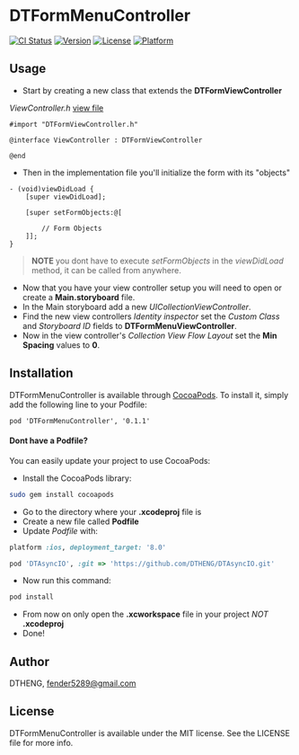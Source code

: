 # DTFormMenuController

[![CI Status](http://img.shields.io/travis/DTHENG/DTFormMenuController.svg?style=flat)](https://travis-ci.org/DTHENG/DTFormMenuController)
[![Version](https://img.shields.io/cocoapods/v/DTFormMenuController.svg?style=flat)](http://cocoadocs.org/docsets/DTFormMenuController)
[![License](https://img.shields.io/cocoapods/l/DTFormMenuController.svg?style=flat)](http://cocoadocs.org/docsets/DTFormMenuController)
[![Platform](https://img.shields.io/cocoapods/p/DTFormMenuController.svg?style=flat)](http://cocoadocs.org/docsets/DTFormMenuController)

## Usage

- Start by creating a new class that extends the __DTFormViewController__

_ViewController.h_ [view file](DTFormMenuControllerExampleApp/DTFormMenuControllerExampleApp/ViewController.h)
```obj-c
#import "DTFormViewController.h"

@interface ViewController : DTFormViewController

@end
```
- Then in the implementation file you'll initialize the form with its "objects"
```obj-c
- (void)viewDidLoad {
	[super viewDidLoad];
	
	[super setFormObjects:@[
		
		// Form Objects
	]];
}
```
> __NOTE__ you dont have to execute _setFormObjects_ in the _viewDidLoad_ method, it can be called from anywhere.

- Now that you have your view controller setup you will need to open or create a __Main.storyboard__ file.
- In the Main storyboard add a new _UICollectionViewController_. 
- Find the new view controllers _Identity inspector_ set the _Custom Class_ and _Storyboard ID_ fields to __DTFormMenuViewController__.
- Now in the view controller's _Collection View Flow Layout_ set the __Min Spacing__ values to __0__.

## Installation

DTFormMenuController is available through [CocoaPods](http://cocoapods.org). To install
it, simply add the following line to your Podfile:

    pod 'DTFormMenuController', '0.1.1'

#### Dont have a Podfile? 

You can easily update your project to use CocoaPods:

- Install the CocoaPods library:
```sh
sudo gem install cocoapods
```
- Go to the directory where your __.xcodeproj__ file is
- Create a new file called __Podfile__
- Update _Podfile_ with:
```ruby
platform :ios, deployment_target: '8.0'

pod 'DTAsyncIO', :git => 'https://github.com/DTHENG/DTAsyncIO.git'
```
- Now run this command:
```sh
pod install
```
- From now on only open the __.xcworkspace__ file in your project _NOT_ __.xcodeproj__
- Done!

## Author

DTHENG, fender5289@gmail.com

## License

DTFormMenuController is available under the MIT license. See the LICENSE file for more info.

